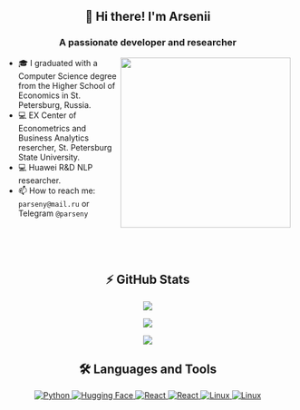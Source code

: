 <!-- Header Section -->
<h2 align="center">👋 Hi there! I'm Arsenii</h2>
<h3 align="center">A passionate developer and researcher</h3>

<!-- About Me Section -->
<img align="right" src="https://media.giphy.com/media/qgQUggAC3Pfv687qPC/giphy.gif" width="300" style="margin-top" />

- 🎓 I graduated with a Computer Science degree from the Higher School of Economics in St. Petersburg, Russia.
- 💻 EX Center of Econometrics and Business Analytics resercher, St. Petersburg State University.
- 💻 Huawei R&D NLP researcher.
- 📫 How to reach me: `parseny@mail.ru` or Telegram `@parseny`

<br>
<br>
<br>

<!-- GitHub Stats Section -->
<div align="center">
  <h2>⚡ GitHub Stats</h2>
  <p align="center">
    <img align="center" src="https://github-readme-stats.vercel.app/api?username=parseny&show_icons=true&theme=radical" />
  </p>
  <p align="center">
    <img align="center" src="https://github-readme-streak-stats.herokuapp.com/?user=parseny&theme=radical" />
  </p>
  <p align="center">
    <img align="center" src="https://github-readme-stats.vercel.app/api/top-langs/?username=parseny&layout=compact&theme=radical" />
  </p>
</div>

<!-- Languages and Tools Section -->
<h2 align="center">🛠 Languages and Tools</h2>
<p align="center">
  <a href="https://www.python.org" target="_blank">
    <img src="https://img.icons8.com/color/48/000000/python.png" alt="Python" />
  </a>
  <a href="https://huggingface.co" target="_blank">
    <img src="https://img.icons8.com/?size=45&id=ck9pyXMRqprt&format=png&color=000000" alt="Hugging Face"/>
  </a>
  <a href="https://pytorch.org/" target="_blank">
    <img src="https://img.icons8.com/?size=50&id=jH4BpkMnRrU5&format=png&color=000000" alt="React"/>
  </a>
  <a href="https://kotlinlang.org/" target="_blank">
    <img src="https://img.icons8.com/?size=50&id=ZoxjA0jZDdFZ&format=png&color=000000" alt="React"/>
  </a>
  <a href="https://www.docker.com/" target="_blank">
    <img src="https://img.icons8.com/?size=50&id=cdYUlRaag9G9&format=png&color=000000" alt="Linux"/>
  </a>
  <a href="https://www.linux.org" target="_blank">
    <img src="https://img.icons8.com/color/48/000000/linux.png" alt="Linux"/>
  </a>
</p>
